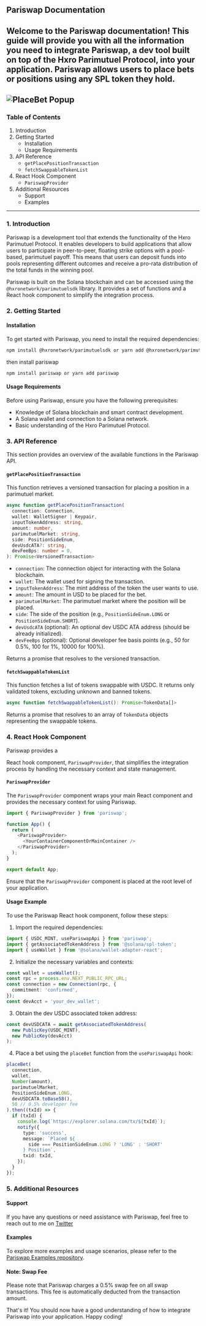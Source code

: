 ## Pariswap Documentation

Welcome to the Pariswap documentation! This guide will provide you with all the information you need to integrate Pariswap, a dev tool built on top of the Hxro Parimutuel Protocol, into your application. Pariswap allows users to place bets or positions using any SPL token they hold.
---

![PlaceBet Popup](/images/sc.png)
---
### Table of Contents
1. Introduction
2. Getting Started
   - Installation
   - Usage Requirements
3. API Reference
   - `getPlacePositionTransaction`
   - `fetchSwappableTokenList`
4. React Hook Component
   - `PariswapProvider`
5. Additional Resources
   - Support
   - Examples

---

### 1. Introduction
Pariswap is a development tool that extends the functionality of the Hxro Parimutuel Protocol. It enables developers to build applications that allow users to participate in peer-to-peer, floating strike options with a pool-based, parimutuel payoff. This means that users can deposit funds into pools representing different outcomes and receive a pro-rata distribution of the total funds in the winning pool.

Pariswap is built on the Solana blockchain and can be accessed using the `@hxronetwork/parimutuelsdk` library. It provides a set of functions and a React hook component to simplify the integration process.

### 2. Getting Started

#### Installation
To get started with Pariswap, you need to install the required dependencies:

```bash
npm install @hxronetwork/parimutuelsdk or yarn add @hxronetwork/parimutuelsdk
```

then install pariswap 

```
npm install pariswap or yarn add pariswap 
```

#### Usage Requirements
Before using Pariswap, ensure you have the following prerequisites:
- Knowledge of Solana blockchain and smart contract development.
- A Solana wallet and connection to a Solana network.
- Basic understanding of the Hxro Parimutuel Protocol.

### 3. API Reference
This section provides an overview of the available functions in the Pariswap API.

#### `getPlacePositionTransaction`
This function retrieves a versioned transaction for placing a position in a parimutuel market.

```typescript
async function getPlacePositionTransaction(
  connection: Connection,
  wallet: WalletSigner | Keypair,
  inputTokenAddress: string,
  amount: number,
  parimutuelMarket: string,
  side: PositionSideEnum,
  devUsdcATA?: string,
  devFeeBps: number = 0,
): Promise<VersionedTransaction>
```

- `connection`: The connection object for interacting with the Solana blockchain.
- `wallet`: The wallet used for signing the transaction.
- `inputTokenAddress`: The mint address of the token the user wants to use.
- `amount`: The amount in USD to be placed for the bet.
- `parimutuelMarket`: The parimutuel market where the position will be placed.
- `side`: The side of the position (e.g., `PositionSideEnum.LONG` or `PositionSideEnum.SHORT`).
- `devUsdcATA` (optional): An optional dev USDC ATA address (should be already initialized).
- `devFeeBps` (optional): Optional developer fee basis points (e.g., 50 for 0.5%, 100 for 1%, 10000 for 100%).

Returns a promise that resolves to the versioned transaction.

#### `fetchSwappableTokenList`
This function fetches a list of tokens swappable with USDC. It returns only validated tokens, excluding unknown and banned tokens.

```typescript
async function fetchSwappableTokenList(): Promise<TokenData[]>
```

Returns a promise that resolves to an array of `TokenData` objects representing the swappable tokens.

### 4. React Hook Component
Pariswap provides a

 React hook component, `PariswapProvider`, that simplifies the integration process by handling the necessary context and state management.

#### `PariswapProvider`
The `PariswapProvider` component wraps your main React component and provides the necessary context for using Pariswap.

```typescript
import { PariswapProvider } from 'pariswap';

function App() {
  return (
    <PariswapProvider>
      <YourContainerComponentOrMainContainer />
    </PariswapProvider>
  );
}

export default App;
```

Ensure that the `PariswapProvider` component is placed at the root level of your application.

#### Usage Example
To use the Pariswap React hook component, follow these steps:

1. Import the required dependencies:
```typescript
import { USDC_MINT, usePariswapApi } from 'pariswap';
import { getAssociatedTokenAddress } from '@solana/spl-token';
import { useWallet } from '@solana/wallet-adapter-react';
```

2. Initialize the necessary variables and contexts:
```typescript
const wallet = useWallet();
const rpc = process.env.NEXT_PUBLIC_RPC_URL;
const connection = new Connection(rpc, {
  commitment: 'confirmed',
});
const devAcct = 'your_dev_wallet';
```

3. Obtain the dev USDC associated token address:
```typescript
const devUSDCATA = await getAssociatedTokenAddress(
  new PublicKey(USDC_MINT),
  new PublicKey(devAcct)
);
```

4. Place a bet using the `placeBet` function from the `usePariswapApi` hook:
```typescript
placeBet(
  connection,
  wallet,
  Number(amount),
  parimutuelMarket,
  PositionSideEnum.LONG,
  devUSDCATA.toBase58(),
  50 // 0.5% developer fee
).then((txId) => {
  if (txId) {
    console.log(`https://explorer.solana.com/tx/${txId}`);
    notify({
      type: 'success',
      message: `Placed ${
        side === PositionSideEnum.LONG ? 'LONG' : 'SHORT'
      } Position`,
      txid: txId,
    });
  }
});
```

### 5. Additional Resources

#### Support
If you have any questions or need assistance with Pariswap, feel free to reach out to me on [Twitter](https://www.twitter.com/femi_0x)

#### Examples
To explore more examples and usage scenarios, please refer to the [Pariswap Examples repository](https://github.com/IMEF-FEMI/pariswap/tree/main/example).

#### Note: Swap Fee
Please note that Pariswap charges a 0.5% swap fee on all swap transactions. This fee is automatically deducted from the transaction amount.



That's it! You should now have a good understanding of how to integrate Pariswap into your application. Happy coding!